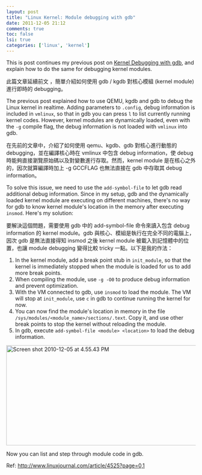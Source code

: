 ```yaml
---
layout: post
title: "Linux Kernel: Module debugging with gdb"
date: 2011-12-05 21:12
comments: true
toc: false
lsi: true
categories: ['linux', 'kernel']
---
```


This is post continues my previous post on 
[Kernel Debugging with gdb](http://joe.cat/blog/2011/10/17/linux-kernel-dev-debug-qemu-kgdb/),
and explain how to do the same for debugging kernel modules.

<!-- more -->

此篇文章延續前文 ，簡單介紹如何使用 gdb / kgdb 對核心模組 (kernel module)
進行即時的 debugging。

The previous post explained how to use QEMU, kgdb and gdb to debug the Linux
kernel in realtime. Adding parameters to `.config`, debug information is
included in `vmlinux`, so that in gdb you can press `l` to list currently
running kernel codes. However, kernel modules are dynamically loaded, even with
the `-g` compile flag, the debug information is not loaded with `vmlinux`
into gdb.

在先前的文章中，介紹了如何使用 qemu、kgdb、gdb 對核心進行動態的
debugging，並在編譯核心時在 vmlinux 中包含 debug information，使 debug
時能夠直接瀏覽原始碼以及對變數進行存取。然而，kernel module
是在核心之外的，因次就算編譯時加上 -g GCCFLAG 也無法直接在 gdb 中存取其
debug information。

To solve this issue, we need to use the `add-symbol-file` to let gdb read
additional debug information. Since in my setup, gdb and the dynamically
loaded kernel module are executing on different machines, there's no way for gdb
to know kernel module's location in the memory after executing `insmod`. Here's
my solution:

要解決這個問題，需要使用 gdb 中的 add-symbol-file 命令來讀入包含 debug
information 的 kernel module。gdb 與核心、模組是執行在完全不同的電腦上，因次
gdb 是無法直接得知 insmod 之後 kernel module 被載入到記憶體中的位置，也讓
module debugging 變得比較 tricky 一點。以下是我的作法：


1. In the kernel module, add a break point stub in `init_module`, so that the
kernel is immediately stopped when the module is loaded for us to add more break
points.
2. When compiling the module, use `-g -O0` to produce debug information and
prevent optimization.
3. With the VM connected to gdb, use `insmod` to load the module. The VM will
stop at `init_module`, use `c` in gdb to continue running the kernel for now.
4. You can now find the module's location in memory in the file
`/sys/modules/<module_name>/sections/.text`. Copy it, and use other break points
to stop the kernel without reloading the module.
5. In gdb, execute `add-symbol-file <module> <location>` to load the debug
information.

<a href="http://www.flickr.com/photos/bizkit/5233432557/" title="Screen shot
2010-12-05 at 4.55.43 PM by bizkit@tw, on Flickr"><img
src="http://farm6.staticflickr.com/5163/5233432557_a05d118698_z.jpg" width="640"
height="266" alt="Screen shot 2010-12-05 at 4.55.43 PM"></a>

Now you can list and step through module code in gdb.

Ref: http://www.linuxjournal.com/article/4525?page=0,1

